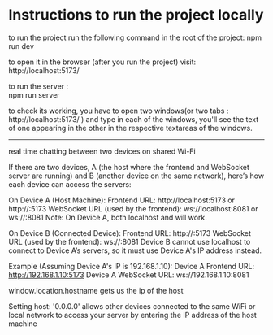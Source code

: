 # Instructions to run the project locally

to run the project run the following command in the root of the project:
npm run dev

to open it in the browser (after you run the project) visit:
http://localhost:5173/

to run the server :  
npm run server   

to check its working, you have to open two windows(or two tabs : http://localhost:5173/ ) and type in each of the windows, you'll see the text of one appearing in the other in the respective textareas of the windows.

----------------------------------------------------
real time chatting between two devices on shared Wi-Fi

If there are two devices, A (the host where the frontend and WebSocket server are running) and B (another device on the same network), here’s how each device can access the servers:

On Device A (Host Machine):
Frontend URL: http://localhost:5173 or http://<DeviceA-IP>:5173
WebSocket URL (used by the frontend): ws://localhost:8081 or ws://<DeviceA-IP>:8081
Note: On Device A, both localhost and <DeviceA-IP> will work.

On Device B (Connected Device):
Frontend URL: http://<DeviceA-IP>:5173
WebSocket URL (used by the frontend): ws://<DeviceA-IP>:8081
Device B cannot use localhost to connect to Device A’s servers, so it must use Device A's IP address instead.

Example (Assuming Device A's IP is 192.168.1.10):
Device A Frontend URL: http://192.168.1.10:5173
Device A WebSocket URL: ws://192.168.1.10:8081

window.location.hostname gets us the ip of the host

Setting host: '0.0.0.0' allows other devices connected to the same WiFi or local network to access your server by entering the IP address of the host machine 
